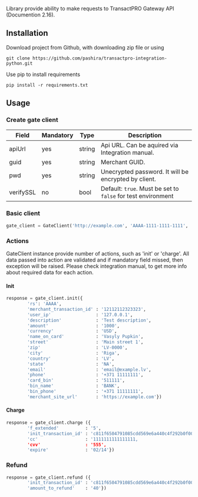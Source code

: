 Library provide ability to make requests to TransactPRO Gateway API (Documention 2.16).

## Installation

Download project from Github, with downloading zip file or using
```
git clone https://github.com/pashira/transactpro-integration-python.git
```

Use pip to install requirements
```
pip install -r requirements.txt
```

## Usage
### Create gate client
| Field     | Mandatory | Type   | Description                                                          |
|-----------|-----------|--------|----------------------------------------------------------------------|
| apiUrl    | yes       | string | Api URL. Can be aquired via Integration manual.                      |
| guid      | yes       | string | Merchant GUID.                                                       |
| pwd       | yes       | string | Unecrypted password. It will be encrypted by client.                 |
| verifySSL | no        | bool   | Default: ```true```. Must be set to ```false``` for test environment |

### Basic client
```python
gate_client = GateClient('http://example.com', 'AAAA-1111-1111-1111', 'mypass')
```

### Actions
GateClient instance provide number of actions, such as 'init' or 'charge'.
All data passed into action are validated and if mandatory field missed, then exception will be raised.
Please check integration manual, to get more info about required data for each action.

#### Init
```python
response = gate_client.init({
        'rs': 'AAAA',
        'merchant_transaction_id' : '12112112323323',
        'user_ip'                 : '127.0.0.1',
        'description'             : 'Test description',
        'amount'                  : '1000',
        'currency'                : 'USD',
        'name_on_card'            : 'Vasyly Pupkin',
        'street'                  : 'Main street 1',
        'zip'                     : 'LV-0000',
        'city'                    : 'Riga',
        'country'                 : 'LV',
        'state'                   : 'NA',
        'email'                   : 'email@example.lv',
        'phone'                   : '+371 11111111',
        'card_bin'                : '511111',
        'bin_name'                : 'BANK',
        'bin_phone'               : '+371 11111111',
        'merchant_site_url'       : 'https://example.com'})
```

#### Charge
```python
response = gate_client.charge ({
        'f_extended'          : '5',
        'init_transaction_id' : 'c811f6504791085cdd569e6a440c4f292b0f0003',
        'cc'                  : '1111111111111111,
        'cvv'                 : '555',
        'expire'              : '02/14'})
```

### Refund
```python
response = gate_client.refund ({
        'init_transaction_id' : 'c811f6504791085cdd569e6a440c4f292b0f0003',
        'amount_to_refund'    : '40'})
```